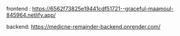  frontend :  https://6562f73825e19441cdf51721--graceful-maamoul-845964.netlify.app/

backend:   https://medicne-remainder-backend.onrender.com/
